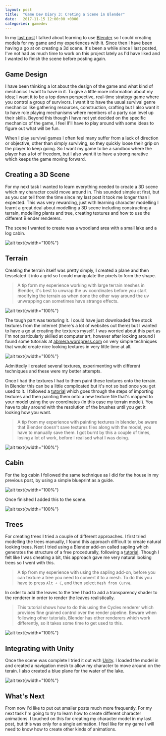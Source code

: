 ```yaml
---
layout: post
title:  "Game Dev Diary 3: Creting a Scene in Blender"
date:   2017-11-15 12:00:00 +0000
categories: gamedev
---
```


In my [last post][last-post] I talked about learning to use [Blender][blender-website] so I could creating models for my game and my experiences with it. Since then I have been having a go at on creating a 3d scene. It's been a while since I last posted, I've not had as much time to work on this project lately as I'd have liked and I wanted to finish the scene before posting again.

## Game Design

I have been thinking a lot about the design of the game and what kind of mechanics I want to have in it. To give a little more information about my idea; I want it to be a top down perspective, real-time strategy game where you control a group of survivors. I want it to have the usual survival genre mechanics like gathering resources, construction, crafting but I also want it to have role playing mechanisms where members of a party can level up their skills. Beyond this though I have not yet decided on the specific mechanics of the game, I feel II'll have to play around with some ideas to figure out what will be fun.

When I play survival games I often feel many suffer from a lack of direction or objective, other than simply surviving, so they quickly loose their grip on the player to keep going. So I want my game to be a sandbox where the player has a lot of freedom, but I also want it to have a strong narative which keeps the game moving forward.

## Creating a 3D Scene

For my next task I wanted to learn everything needed to create a 3D scene which my character could move around in. This sounded simple at first, but as you can tell from the time since my last post it took me longer than I expected. This was very rewarding, just with learning character modelling I learnt a great deal about modelling a 3D scene including constructing a terrain, modelling plants and tree, creating textures and how to use the different Blender renderers.

The scene I wanted to create was a woodland area with a small lake and a log cabin.

![alt text](https://github.com/AerialMantis/aerialmantis.github.io/raw/master/images/game-dev-diary-3/log-cabin.png "Log cabin reference image"){:width="100%"}

## Terrain

Creating the terrain itself was pretty simply, I created a plane and then tesselated it into a grid so I could manipulate the pixels to form the shape.

> A tip form my experience working with large terrain meshes in Blender, it's best to unwrap the uv coordinates before you start modifying the terrain as when done the other way around the uv unwrapping can sometimes have strange effects.

![alt text](https://github.com/AerialMantis/aerialmantis.github.io/raw/master/images/game-dev-diary-3/terrain-solid.png "Terrain in wireframe"){:width="100%"}

The tough part was texturing it. I could have just downloaded free stock textures from the internet (there's a lot of websites out there) but I wanted to have a go at creating the textures myself. I was worried about this part as I'm not particularly skilled at computer art, however after looking around I found some tutorials at  [abmera.wordpress.com][abmera-tutorials] on very simple techniques that would create nice looking textures in very little time at all.

![alt text](https://github.com/AerialMantis/aerialmantis.github.io/raw/master/images/game-dev-diary-3/terrain-textures.png "Terrain textures"){:width="100%"}

Admittedly I created several textures, experimenting with different techniques and these were my better attempts.

Once I had the textures I had to them paint these textures onto the terrain. In Blender this can be a little complicated but it's not so bad once you get used to it. I followed a [tutorial][painting-textures] which goes through the steps of importing textures and then painting them onto a new texture file that's mapped to your model using the uv coordinates (in this case my terrain model). You have to play around with the resolution of the brushes until you get it looking how you want.

> A tip from my experience with painting textures in blender, be aware that Blender doesn't save textures files along with the model, you have to manually save them. I got burnt by this a couple of times, losing a lot of work, before I realised what I was doing.

![alt text](https://github.com/AerialMantis/aerialmantis.github.io/raw/master/images/game-dev-diary-3/terrain-textured.png "Terrain textured"){:width="100%"}

## Cabin

For the log cabin I followed the same technique as I did for the house in my previous post, by using a simple blueprint as a guide.

![alt text](https://github.com/AerialMantis/aerialmantis.github.io/raw/master/images/game-dev-diary-3/log-cabin-blueprint.png "Terrain textured"){:width="100%"}

Once finished I added this to the scene.

![alt text](https://github.com/AerialMantis/aerialmantis.github.io/raw/master/images/game-dev-diary-3/log-cabin-model.png "Terrain textured"){:width="100%"}

## Trees

For creating trees I tried a couple of different approaches. I first tried modelling the trees manually, I found this approach difficult to create natural looking trees. Next I tried using a Blender add-on called sapling which generates the structure of a free procedurally, following a [tutorial][creating-trees]. Though I felt like I was cheating a bit, this approach gave me very natural looking trees so I went with this.

> A tip from my experience with using the sapling add-on, before you can texture a tree you need to convert it to a mesh. To do this you have to press `Alt + C`, and then select `Mesh from Curve`.

In order to add the leaves to the tree I had to add a transparency shader to the renderer in order to render the leaves realistically. 

> This tutorial shows how to do this using the Cycles renderer which provides fine grained control over the render pipeline. Beware when following other tutorials, Blender has other renderers which work differently, so it takes some time to get used to this.

![alt text](https://github.com/AerialMantis/aerialmantis.github.io/raw/master/images/game-dev-diary-3/finished-scene.png "Finished scene"){:width="100%"}

## Integrating with Unity

Once the scene was complete I tried it out with [Unity][unity-website]. I loaded the model in and created a navigation mesh to allow my character to move around on the terain. I also created a blue plane for the water of the lake.

![alt text](https://github.com/AerialMantis/aerialmantis.github.io/raw/master/images/game-dev-diary-3/finished-scene-in-game.png "Finished scene"){:width="100%"}

## What's Next

From now I'd like to put out smaller posts much more frequently. For my next task I'm going to try to learn how to create different character animations. I touched on this for creating my character model in my last post, but this was only for a single animation. I feel like for my game I will need to know how to create other kinds of animations.

[last-post]: http://www.aerialmantis.co.uk/blog/2017/04/16/game-dev-diary-2/
[unity-website]: https://unity3d.com/
[blender-website]: https://www.blender.org
[abmera-tutorials]: https://abmera.wordpress.com/2012/05/21/creating-nice-looking-game-textures-using-gimp/
[gimp]: https://www.gimp.org/
[painting-textures]: https://www.youtube.com/watch?v=xYVVhC60mz0
[creating-trees]: https://www.youtube.com/watch?v=rN2CYXVKH0s